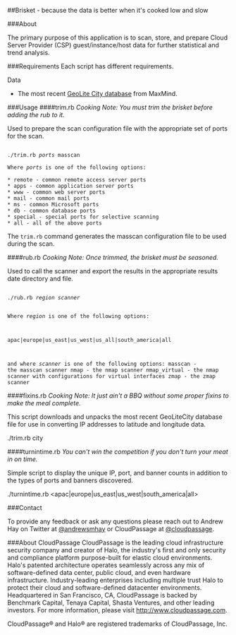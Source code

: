 ##Brisket - because the data is better when it's cooked low and slow

###About

The primary purpose of this application is to scan, store, and prepare Cloud Server Provider (CSP) guest/instance/host data for further statistical and trend analysis.

###Requirements
Each script has different requirements.

Data
* The most recent <a href="http://geolite.maxmind.com/download/geoip/database/GeoLiteCity.dat.gz" target="new">GeoLite City database</a> from MaxMind.

###Usage
####trim.rb
<i>Cooking Note: You must trim the brisket before adding the rub to it.</i>

Used to prepare the scan configuration file with the appropriate set of ports for the scan.
<p><code>
./trim.rb <i>ports</i> masscan<br />
Where <i>ports</i> is one of the following options:<br />
* remote - common remote access server ports
* apps - common application server ports
* www - common web server ports
* mail - common mail ports
* ms - common Microsoft ports
* db - common database ports
* special - special ports for selective scanning
* all - all of the above ports
</code></p>

The <code>trim.rb</code> command generates the masscan configuration file to be used during the scan.

####rub.rb
<i>Cooking Note: Once trimmed, the brisket must be seasoned.</i>

Used to call the  scanner and export the results in the appropriate results date directory and file.
<p><code>
./rub.rb <i>region</i> <i>scanner</i>

Where <i>region</i> is one of the following options:

apac|europe|us_east|us_west|us_all|south_america|all

and where <i>scanner</i> is one of the following options:
masscan - the masscan scanner
nmap - the nmap scanner
nmap_virtual - the nmap scanner with configurations for virtual interfaces
zmap - the zmap scanner
</code></p>

####fixins.rb
<i>Cooking Note: It just ain't a BBQ without some proper fixins to make the meal complete.</i>

This script downloads and unpacks the most recent GeoLiteCity database file for use in converting IP addresses to latitude and longitude data.

./trim.rb city

####turnintime.rb
<i>You can't win the competition if you don't turn your meat in on time.</i>

Simple script to display the unique IP, port, and banner counts in addition to the types of ports and banners discovered.

./turnintime.rb <apac|europe|us_east|us_west|south_america|all>

###Contact

To provide any feedback or ask any questions please reach out to Andrew Hay on Twitter at <a href="http://twitter.com/andrewsmhay" target="new">@andrewsmhay</a> or CloudPassage at <a href="http://twitter.com/cloudpassage" target="new">@cloudpassage</a>.

###About CloudPassage
CloudPassage is the leading cloud infrastructure security company and creator of Halo, the industry's first and only security and compliance platform purpose-built for elastic cloud environments. Halo's patented architecture operates seamlessly across any mix of software-defined data center, public cloud, and even hardware infrastructure. Industry-leading enterprises including multiple trust Halo to protect their cloud and software-defined datacenter environments. Headquartered in San Francisco, CA, CloudPassage is backed by Benchmark Capital, Tenaya Capital, Shasta Ventures, and other leading investors. For more information, please visit <a href="http://www.cloudpassage.com" target="new">http://www.cloudpassage.com</a>.

CloudPassage® and Halo® are registered trademarks of CloudPassage, Inc.